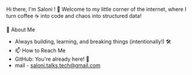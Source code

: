 Hi there, I'm Saloni ! 👋
Welcome to my little corner of the internet, where I turn coffee ☕ into code and chaos into structured data!

🚀 About Me 
- Always building, learning, and breaking things (intentionally!) 🛠️
- 📫 How to Reach Me
- GitHub: You're already here! 🙌
- mail - saloni.talks.tech@gmail.com


<!---
Saloni1707/Saloni1707 is a ✨ special ✨ repository because its `README.md` (this file) appears on your GitHub profile.
You can click the Preview link to take a look at your changes.
--->

